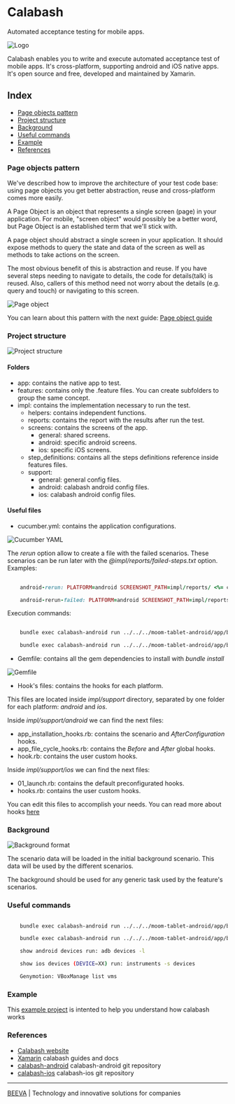 # Calabash
Automated acceptance testing for mobile apps. 

![Logo](./static/calabash-top-bar.png "Calabash")

Calabash enables you to write and execute automated acceptance test of mobile apps. It's cross-platform, supporting android and iOS native apps. It's open source and free, developed and maintained by Xamarin.

## Index

* [Page objects pattern](#page-objects-pattern)
* [Project structure](#project-structure)
* [Background](#background)
* [Useful commands](#useful-commands)
* [Example](#example)
* [References](#references)

### Page objects pattern

We've described how to improve the architecture of your test code base: using page objects you get better abstraction, reuse and cross-platform comes more easily.

A Page Object is an object that represents a single screen (page) in your application. For mobile, "screen object" would possibly be a better word, but Page Object is an established term that we'll stick with.

A page object should abstract a single screen in your application. It should expose methods to query the state and data of the screen as well as methods to take actions on the screen.

The most obvious benefit of this is abstraction and reuse. If you have several steps needing to navigate to details, the code for details(talk) is reused. Also, callers of this method need not worry about the details (e.g. query and touch) or navigating to this screen.

![Page object](./static/page_object.png "Page object")

You can learn about this pattern with the next guide: [Page object guide](https://github.com/calabash/x-platform-example)


### Project structure

![Project structure](./static/project_structure.png)

#### Folders

- app: contains the native app to test.
- features: contains only the .feature files. You can create subfolders to group the same concept.
- impl: contains the implementation necessary to run the test.
    - helpers: contains independent functions.
    - reports: contains the report with the results after run the test.
    - screens: contains the screens of the app.
        - general: shared screens.
        - android: specific android screens.
        - ios: specific iOS screens.
    - step_definitions: contains all the steps definitions reference inside features files.
    - support:
        - general: general config files.
        - android: calabash android config files.
        - ios: calabash android config files.


#### Useful files

- cucumber.yml: contains the application configurations.

![Cucumber YAML](./static/cucumber_yml.png "Cucumber YAML")

The *rerun* option allow to create a file with the failed scenarios. These scenarios can be run later with the *@impl/reports/failed-steps.txt* option. Examples:

```ruby
    
    android-rerun: PLATFORM=android SCREENSHOT_PATH=impl/reports/ <%= common_path %> <%= android_common_path %> -f 'Calabash::Formatters::Html' --out impl/reports/android.html -f rerun --out impl/reports/failed-steps.txt -v

    android-rerun-failed: PLATFORM=android SCREENSHOT_PATH=impl/reports/ <%= common_path %> <%= android_common_path %> -f 'Calabash::Formatters::Html' --out impl/reports/android_rerun_failed.html -f rerun --out impl/reports/final-failed-steps.txt @impl/reports/failed-steps.txt -v
```

Execution commands:

```sh
    
    bundle exec calabash-android run ../../../moom-tablet-android/app/build/outputs/apk/app-debug.apk -p android-rerun --tags @regression

    bundle exec calabash-android run ../../../moom-tablet-android/app/build/outputs/apk/app-debug.apk -p android-rerun-failed
```

- Gemfile: contains all the gem dependencies to install with *bundle install*

![Gemfile](./static/gemfile.png "Gemfile")

- Hook's files: contains the hooks for each platform.

This files are located inside *impl/support* directory, separated by one folder for each platform: *android* and *ios*.

Inside *impl/support/android* we can find the next files:

- app_installation_hooks.rb: contains the scenario and *AfterConfiguration* hooks.
- app_file_cycle_hooks.rb: contains the *Before* and *After* global hooks.
- hook.rb: contains the user custom hooks.

Inside *impl/support/ios* we can find the next files:

- 01_launch.rb: contains the default preconfigurated hooks.
- hooks.rb: contains the user custom hooks.

You can edit this files to accomplish your needs. You can read more about hooks [here](https://github.com/cucumber/cucumber/wiki/Hooks)

### Background

![Background format](./static/scenario_background.png "Scenario format")

The scenario data will be loaded in the initial background scenario. This data will be used by the different scenarios.
 
The background should be used for any generic task used by the feature's scenarios.


### Useful commands

```sh

    bundle exec calabash-android run ../../../moom-tablet-android/app/build/outputs/apk/app-debug.apk -p android-rerun --tags @regression

    bundle exec calabash-android run ../../../moom-tablet-android/app/build/outputs/apk/app-debug.apk -p android-rerun-failed

    show android devices run: adb devices -l

    show ios devices (DEVICE=XX) run: instruments -s devices

    Genymotion: VBoxManage list vms
```


### Example

This [example project](https://github.com/beeva/beeva-best-practices/tree/master/qa_testing/calabash/calabash-example) is intented to help you understand how calabash works


### References

* [Calabash website](http://calaba.sh/)
* [Xamarin](https://developer.xamarin.com/guides/testcloud/calabash/introduction-to-calabash/) calabash guides and docs
* [calabash-android](https://github.com/calabash/calabash-android) calabash-android git repository
* [calabash-ios](https://github.com/calabash/calabash-ios) calabash-ios git repository

___

[BEEVA](https://www.beeva.com) | Technology and innovative solutions for companies

